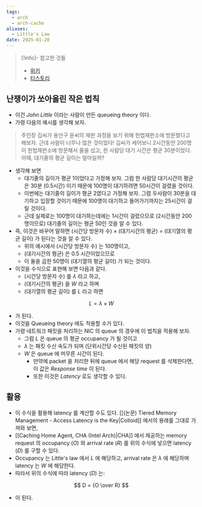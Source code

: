 ```yaml
---
tags:
  - arch
  - arch-cache
aliases:
  - Little's Law
date: 2025-01-20
---
```

> [!info]- 참고한 것들
> - [위키](https://en.wikipedia.org/wiki/Little%27s_law)
> - [티스토리](https://performance.tistory.com/3)

## 난쟁이가 쏘아올린 작은 법칙

- 이건 *John Little* 이라는 사람이 만든 queueing theory 이다.
- 가령 다음의 예시를 생각해 보자.

> 주인장 김씨가 용산구 윤씨의 재판 과정을 보기 위해 헌법재판소에 방문했다고 해보자.
> 근데 사람이 너무나 많은 것이었다! 김씨가 세어보니 2시간동안 200명이 헌법재판소에 방문해서 줄을 섰고, 한 사람당 대기 시간은 평균 30분이었다.
> 이때, 대기줄의 평균 길이는 얼마일까?

- 생각해 보면
	- 대기줄의 길이가 평균 1이었다고 가정해 보자. 그럼 한 사람당 대기시간의 평균은 30분 (0.5시간) 이기 때문에 100명이 대기하려면 50시간이 걸렸을 것이다.
	- 이번에는 대기줄의 길이가 평균 2였다고 가정해 보자. 그럼 두사람이 30분을 대기하고 입장할 것이기 때문에 100명이 대기하고 들어가기까지는 25시간이 걸릴 것이다.
	- 근데 실제로는 100명이 대기하는데에는 1시간이 걸렸으므로 (2시간동안 200명이므로) 대기줄의 길이는 평균 50인 것을 알 수 있다.
- 즉, 이것은 바꾸어 말하면 (시간당 방문자 수) $\times$ (대기시간의 평균) = (대기열의 평균 길이) 가 된다는 것을 알 수 있다.
	- 위의 예시에서 (시간당 방문자 수) 는 100명이고,
	- (대기시간의 평균) 은 0.5 시간이었으므로
	- 이 둘을 곱한 50명이 (대기열의 평균 길이) 가 되는 것이다.
- 이것을 수식으로 표현해 보면 다음과 같다.
	- (시간당 방문자 수) 를 $\lambda$ 라고 하고,
	- (대기시간의 평균) 을 $W$ 라고 하며
	- (대기열의 평균 길이) 를 $L$ 라고 하면

$$
L = \lambda \times W
$$

- 가 된다.
- 이것을 Queueing theory 에도 적용할 수가 있다.
- 가령 네트워크 패킷을 처리하는 NIC 의 queue 의 경우에 이 법칙을 적용해 보자.
	- 그럼 $L$ 은 queue 의 평균 occupancy 가 될 것이고
	- $\lambda$ 는 패킷 수신 속도가 되며 (단위시간당 수신된 패킷의 양)
	- $W$ 은 queue 에 머무른 시간이 된다.
		- 만약에 packet 을 처리한 뒤에 queue 에서 해당 request 를 삭제한다면, 이 값은 *Response time* 이 된다.
		- 또한 이것은 *Latency* 로도 생각할 수 있다.

## 활용

- 이 수식을 활용해 latency 를 계산할 수도 있다. [[(논문) Tiered Memory Management - Access Latency is the Key|Colloid]] 에서의 용례를 그대로 가져와 보면,
- [[Caching Home Agent, CHA (Intel Arch)|CHA]] 에서 제공하는 memory request 의 occupancy ($O$) 와 arrival rate ($R$) 를 위의 수식에 넣으면 latency ($D$) 를 구할 수 있다.
- Occupancy 는 Little's law 에서 $L$ 에 해당하고, arrival rate 은 $\lambda$ 에 해당하며 latency 는 $W$ 에 해당한다.
- 따라서 위의 수식에 따라 latency ($D$) 는:

$$
D = {O \over R}
$$

- 이 된다.